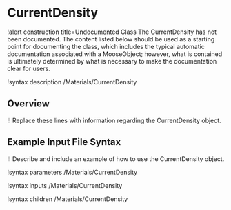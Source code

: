 # CurrentDensity

!alert construction title=Undocumented Class
The CurrentDensity has not been documented. The content listed below should be used as a starting point for
documenting the class, which includes the typical automatic documentation associated with a
MooseObject; however, what is contained is ultimately determined by what is necessary to make the
documentation clear for users.

!syntax description /Materials/CurrentDensity

## Overview

!! Replace these lines with information regarding the CurrentDensity object.

## Example Input File Syntax

!! Describe and include an example of how to use the CurrentDensity object.

!syntax parameters /Materials/CurrentDensity

!syntax inputs /Materials/CurrentDensity

!syntax children /Materials/CurrentDensity
